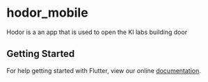 # hodor_mobile

Hodor is a an app that is used to open the KI labs building door

## Getting Started

For help getting started with Flutter, view our online
[documentation](https://flutter.io/).

